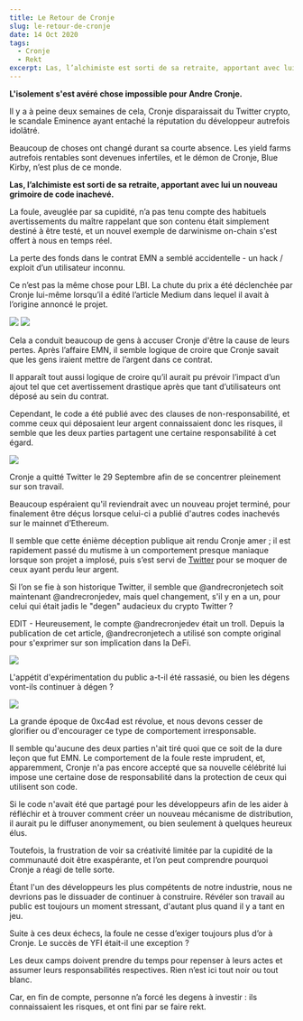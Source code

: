 ```yaml
---
title: Le Retour de Cronje
slug: le-retour-de-cronje
date: 14 Oct 2020
tags:
  - Cronje
  - Rekt
excerpt: Las, l’alchimiste est sorti de sa retraite, apportant avec lui un nouveau grimoire de code inachevé.
---
```


**L'isolement s'est avéré chose impossible pour Andre Cronje.**

Il y a à peine deux semaines de cela, Cronje disparaissait du Twitter crypto, le scandale Eminence ayant entaché la réputation du développeur autrefois idolâtré.

Beaucoup de choses ont changé durant sa courte absence. Les yield farms autrefois rentables sont devenues infertiles, et le démon de Cronje, Blue Kirby, n’est plus de ce monde.

**Las, l’alchimiste est sorti de sa retraite, apportant avec lui un nouveau grimoire de code inachevé.**

La foule, aveuglée par sa cupidité, n’a pas tenu compte des habituels avertissements du maître rappelant que son contenu était simplement destiné à être testé, et un nouvel exemple de darwinisme on-chain s'est offert à nous en temps réel.

La perte des fonds dans le contrat EMN a semblé accidentelle - un hack / exploit d’un utilisateur inconnu.

Ce n’est pas la même chose pour LBI. La chute du prix a été déclenchée par Cronje lui-même lorsqu’il a édité l’article Medium dans lequel il avait à l’origine annoncé le projet.

![](https://lh3.googleusercontent.com/kNMShmMFO2bY9Cy2eDsDBjhEeAm4jf7Q8RbM8UFVJrpgvLhujjkf3l2_BZ48aMnoE9UPlsISkhaX4JloEzu3WjbDhICg2abvKBmk005_gf_yLpx4HLrpoZIAuWtsf5ZYsDCnAvkp)
![](https://lh6.googleusercontent.com/j4e5w6FvjqkWptkl8QB1rq8UZs79oZyF6PTPavLw76thGycQxxZOsb5mz1CoXCs-FONJDPO6xWb_iPmqnXYWWY7n7cCJ5H_NAs7SbhpgWjkgGqt6BfYi8NyQh9tkwQHRziYoSN3t)

Cela a conduit beaucoup de gens à accuser Cronje d'être la cause de leurs pertes. Après l’affaire EMN, il semble logique de croire que Cronje savait que les gens iraient mettre de l’argent dans ce contrat.

Il apparaît tout aussi logique de croire qu’il aurait pu prévoir l’impact d’un ajout tel que cet avertissement drastique après que tant d’utilisateurs ont déposé au sein du contrat.

Cependant, le code a été publié avec des clauses de non-responsabilité, et comme ceux qui déposaient leur argent connaissaient donc les risques, il semble que les deux parties partagent une certaine responsabilité à cet égard.

![](https://lh3.googleusercontent.com/7fvwSZOHWLSgxxc5_xRBTCJfQJ5IjZoOKktLBATSAnZ1oSnY9dZihqXuYXhM1dV1moNPA_xt_DYaRjqIRc4qH6MTXrJG2XBOtWlkt7ziD3W7Q45D4kKkuygYUDSNzrH_FekqFe8z)

Cronje a quitté Twitter le 29 Septembre afin de se concentrer pleinement sur son travail.

Beaucoup espéraient qu'il reviendrait avec un nouveau projet terminé, pour finalement être déçus lorsque celui-ci a publié d'autres codes inachevés sur le mainnet d’Ethereum.

Il semble que cette énième déception publique ait rendu Cronje amer ; il est rapidement passé du mutisme à un comportement presque maniaque lorsque son projet a implosé, puis s’est servi de [Twitter](https://twitter.com/andrecronjedev) pour se moquer de ceux ayant perdu leur argent.

Si l’on se fie à son historique Twitter, il semble que @andrecronjetech soit maintenant @andrecronjedev, mais quel changement, s'il y en a un, pour celui qui était jadis le "degen" audacieux du crypto Twitter ?

EDIT - Heureusement, le compte @andrecronjedev était un troll. Depuis la publication de cet article, @andrecronjetech a utilisé son compte original pour s'exprimer sur son implication dans la DeFi.

![](https://raw.githubusercontent.com/RektHQ/Assets/main/images/2020/10/image-4.png)

L'appétit d'expérimentation du public a-t-il été rassasié, ou bien les dégens vont-ils continuer à dégen ?

![](https://lh5.googleusercontent.com/Sa7RLfwxfrwrzCr0eDdrcGnqJ_SpEBeTxWbzLBisK3Kzvfyn_78_YRY6UeufivIUlPcmXctu1TsEmChtUO1zcjwvATeouKmRXiCPvJkjmbQ-X4_hRqzvKuZf_fbuHxXLxmtclkRb)

La grande époque de 0xc4ad est révolue, et nous devons cesser de glorifier ou d'encourager ce type de comportement irresponsable.

Il semble qu'aucune des deux parties n'ait tiré quoi que ce soit de la dure leçon que fut EMN. Le comportement de la foule reste imprudent, et, apparemment, Cronje n'a pas encore accepté que sa nouvelle célébrité lui impose une certaine dose de responsabilité dans la protection de ceux qui utilisent son code.

Si le code n'avait été que partagé pour les développeurs afin de les aider à réfléchir et à trouver comment créer un nouveau mécanisme de distribution, il aurait pu le diffuser anonymement, ou bien seulement à quelques heureux élus.

Toutefois, la frustration de voir sa créativité limitée par la cupidité de la communauté doit être exaspérante, et l’on peut comprendre pourquoi Cronje a réagi de telle sorte.

Étant l'un des développeurs les plus compétents de notre industrie, nous ne devrions pas le dissuader de continuer à construire. Révéler son travail au public est toujours un moment stressant, d'autant plus quand il y a tant en jeu.

Suite à ces deux échecs, la foule ne cesse d’exiger toujours plus d’or à Cronje. Le succès de YFI était-il une exception ? 

Les deux camps doivent prendre du temps pour repenser à leurs actes et assumer leurs responsabilités respectives. Rien n’est ici tout noir ou tout blanc.

Car, en fin de compte, personne n’a forcé les degens à investir : ils connaissaient les risques, et ont fini par se faire rekt.
